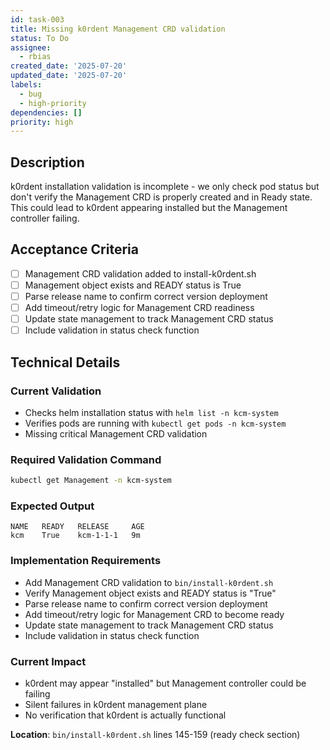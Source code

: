 ```yaml
---
id: task-003
title: Missing k0rdent Management CRD validation
status: To Do
assignee:
  - rbias
created_date: '2025-07-20'
updated_date: '2025-07-20'
labels:
  - bug
  - high-priority
dependencies: []
priority: high
---
```


## Description

k0rdent installation validation is incomplete - we only check pod status but don't verify the Management CRD is properly created and in Ready state. This could lead to k0rdent appearing installed but the Management controller failing.

## Acceptance Criteria

- [ ] Management CRD validation added to install-k0rdent.sh
- [ ] Management object exists and READY status is True
- [ ] Parse release name to confirm correct version deployment
- [ ] Add timeout/retry logic for Management CRD readiness
- [ ] Update state management to track Management CRD status
- [ ] Include validation in status check function

## Technical Details

### Current Validation
- Checks helm installation status with `helm list -n kcm-system`
- Verifies pods are running with `kubectl get pods -n kcm-system`
- Missing critical Management CRD validation

### Required Validation Command
```bash
kubectl get Management -n kcm-system
```

### Expected Output
```
NAME   READY   RELEASE     AGE
kcm    True    kcm-1-1-1   9m
```

### Implementation Requirements
- Add Management CRD validation to `bin/install-k0rdent.sh`
- Verify Management object exists and READY status is "True"
- Parse release name to confirm correct version deployment
- Add timeout/retry logic for Management CRD to become ready
- Update state management to track Management CRD status
- Include validation in status check function

### Current Impact
- k0rdent may appear "installed" but Management controller could be failing
- Silent failures in k0rdent management plane
- No verification that k0rdent is actually functional

**Location**: `bin/install-k0rdent.sh` lines 145-159 (ready check section)
